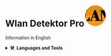 # Wlan Detektor Pro<img src="./app/src/main/res/mipmap-xxhdpi/ic_launcher.png" height=70 alt="WLAN Detektor Pro" />
<p>Information in English</p>
<details>
  <summary><b>🛠️&nbsp;&nbsp;Languages&nbsp;and&nbsp;Tools</b></summary>
  <br/>
  <p align="left"> <a href="https://kotlinlang.org/" target="_blank"> <img src="app/src/main/assets/github/github_kotlin_mit_text.svg" alt="angular" width="140" height="40"/> </a>
    
<hr>
<table border="0">
  <tr>
    <td align=center>Startseite</td>
    <td align=center>Echtzeitmessung</td>
    <td align=center>Messung</td>
    <td align=center>Visualisierung</td>
  </tr>
  <tr>
    <td align=center><img src="app/src/main/assets/github/github_hauptseite.png" width="320"/></td>
    <td align=center><img src="app/src/main/assets/github/github_echtzeitmessung.png" width="290"/></td>
    <td align=center><img src="app/src/main/assets/github/github_messung.png" width="320"/></td>
    <td align=center><img src="app/src/main/assets/github/github_visualisierung.png" width="300"/></td>
  </tr>
</table>
<hr>

